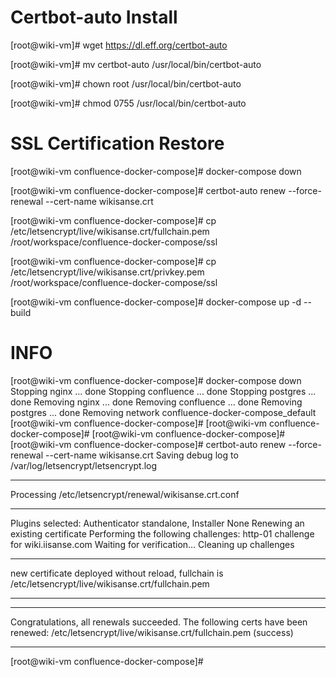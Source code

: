# Certbot-auto Install
[root@wiki-vm]# wget https://dl.eff.org/certbot-auto

[root@wiki-vm]# mv certbot-auto /usr/local/bin/certbot-auto

[root@wiki-vm]# chown root /usr/local/bin/certbot-auto

[root@wiki-vm]# chmod 0755 /usr/local/bin/certbot-auto


# SSL Certification Restore

[root@wiki-vm confluence-docker-compose]# docker-compose down

[root@wiki-vm confluence-docker-compose]# certbot-auto renew --force-renewal --cert-name wikisanse.crt

[root@wiki-vm confluence-docker-compose]# cp /etc/letsencrypt/live/wikisanse.crt/fullchain.pem /root/workspace/confluence-docker-compose/ssl

[root@wiki-vm confluence-docker-compose]# cp /etc/letsencrypt/live/wikisanse.crt/privkey.pem /root/workspace/confluence-docker-compose/ssl

[root@wiki-vm confluence-docker-compose]# docker-compose up -d --build

# INFO
[root@wiki-vm confluence-docker-compose]# docker-compose down
Stopping nginx      ... done
Stopping confluence ... done
Stopping postgres   ... done
Removing nginx      ... done
Removing confluence ... done
Removing postgres   ... done
Removing network confluence-docker-compose_default
[root@wiki-vm confluence-docker-compose]#
[root@wiki-vm confluence-docker-compose]#
[root@wiki-vm confluence-docker-compose]#
[root@wiki-vm confluence-docker-compose]# certbot-auto renew --force-renewal --cert-name wikisanse.crt
Saving debug log to /var/log/letsencrypt/letsencrypt.log

- - - - - - - - - - - - - - - - - - - - - - - - - - - - - - - - - - - - - - - -
Processing /etc/letsencrypt/renewal/wikisanse.crt.conf
- - - - - - - - - - - - - - - - - - - - - - - - - - - - - - - - - - - - - - - -
Plugins selected: Authenticator standalone, Installer None
Renewing an existing certificate
Performing the following challenges:
http-01 challenge for wiki.iisanse.com
Waiting for verification...
Cleaning up challenges

- - - - - - - - - - - - - - - - - - - - - - - - - - - - - - - - - - - - - - - -
new certificate deployed without reload, fullchain is
/etc/letsencrypt/live/wikisanse.crt/fullchain.pem
- - - - - - - - - - - - - - - - - - - - - - - - - - - - - - - - - - - - - - - -

- - - - - - - - - - - - - - - - - - - - - - - - - - - - - - - - - - - - - - - -

Congratulations, all renewals succeeded. The following certs have been renewed:
  /etc/letsencrypt/live/wikisanse.crt/fullchain.pem (success)
- - - - - - - - - - - - - - - - - - - - - - - - - - - - - - - - - - - - - - - -
[root@wiki-vm confluence-docker-compose]#
